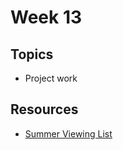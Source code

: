 # Week 13

## Topics

- Project work

## Resources
- [Summer Viewing List](https://ryanwprice.github.io/summer-viewing/)



